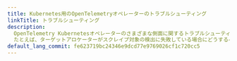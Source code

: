 ```yaml
---
title: Kubernetes用のOpenTelemetryオペレーターのトラブルシューティング
linkTitle: トラブルシューティング
description:
  OpenTelemetry Kubernetesオペレーターのさまざまな側面に関するトラブルシューティングのヒント集が含まれています。
  たとえば、ターゲットアロケーターがスクレイプ対象の検出に失敗している場合にどうするべきか、などです。
default_lang_commit: fe623719bc24346e9dcd77e9769026cf1c720cc5
---
```

